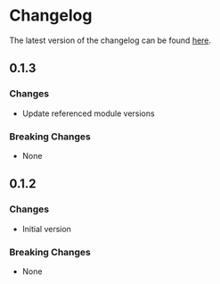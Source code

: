 # Changelog

The latest version of the changelog can be found [here](https://github.com/Azure/bicep-registry-modules/blob/main/avm/ptn/app/container-job-toolkit/CHANGELOG.md).

## 0.1.3

### Changes

- Update referenced module versions

### Breaking Changes

- None

## 0.1.2

### Changes

- Initial version

### Breaking Changes

- None
